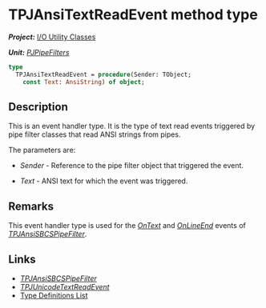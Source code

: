 # TPJAnsiTextReadEvent method type

***Project:*** [I/O Utility Classes](../API.md)

***Unit:*** [_PJPipeFilters_](./PJPipeFilters.md)

```pascal
type
  TPJAnsiTextReadEvent = procedure(Sender: TObject;
    const Text: AnsiString) of object;
```

## Description

This is an event handler type. It is the type of text read events triggered by pipe filter classes that read ANSI strings from pipes.

The parameters are:

* _Sender_ - Reference to the pipe filter object that triggered the event.

* _Text_ - ANSI text for which the event was triggered.

## Remarks

This event handler type is used for the [_OnText_](./TPJAnsiSBCSPipeFilter-OnText.md) and [_OnLineEnd_](./TPJAnsiSBCSPipeFilter-OnLineEnd.md) events of [_TPJAnsiSBCSPipeFilter_](./TPJAnsiSBCSPipeFilter.md).

## Links

* [_TPJAnsiSBCSPipeFilter_](./TPJAnsiSBCSPipeFilter.md)
* [_TPJUnicodeTextReadEvent_](./TPJUnicodeTextReadEvent.md)
* [Type Definitions List](./Types.md)
